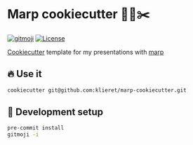 # Marp cookiecutter 📝🍪✂️

[![gitmoji](https://img.shields.io/badge/gitmoji-%20😜%20😍-FFDD67.svg)](https://gitmoji.dev)
[![License](https://img.shields.io/github/license/klieret/marp-cookiecutter.svg)](https://github.com/klieret/marp-cookiecutter/blob/main/LICENSE.txt)

[Cookiecutter](https://github.com/cookiecutter/cookiecutter) template for my
presentations with [marp](https://marpit.marp.app/)

## 🔥 Use it

```bash
cookiecutter git@github.com:klieret/marp-cookiecutter.git
```

## 🔧 Development setup

```bash
pre-commit install
gitmoji -i
```
